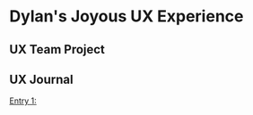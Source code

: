# Dylan's Joyous UX Experience


## UX Team Project


## UX Journal
[Entry 1:](https://github.com/UsabilityEngineering/ux-portfolio-myothra7777/blob/5ffe40d8828bbf2ebad6be915726969adac912b0/JournalEntry1.md)
